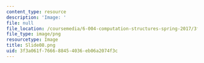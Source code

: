 ```yaml
---
content_type: resource
description: 'Image: '
file: null
file_location: /coursemedia/6-004-computation-structures-spring-2017/3f3a061f766688454036eb06a2074f3c_Slide08.png
file_type: image/png
resourcetype: Image
title: Slide08.png
uid: 3f3a061f-7666-8845-4036-eb06a2074f3c
---
```

